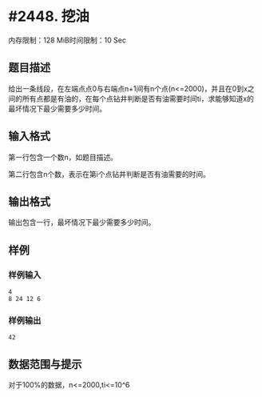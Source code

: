 # #2448. 挖油

内存限制：128 MiB时间限制：10 Sec

## 题目描述

给出一条线段，在左端点点0与右端点n+1间有n个点(n<=2000)，并且在0到x之间的所有点都是有油的，在每个点钻井判断是否有油需要时间ti，求能够知道x的最坏情况下最少需要多少时间。

 

## 输入格式

第一行包含一个数n，如题目描述。

第二行包含n个数，表示在第i个点钻井判断是否有油需要的时间。

 

## 输出格式

输出包含一行，最坏情况下最少需要多少时间。

 

## 样例

### 样例输入

    
    4
    8 24 12 6
     
    
    

### 样例输出

    
    42
     
    
    

## 数据范围与提示

对于100%的数据，n<=2000,ti<=10^6
